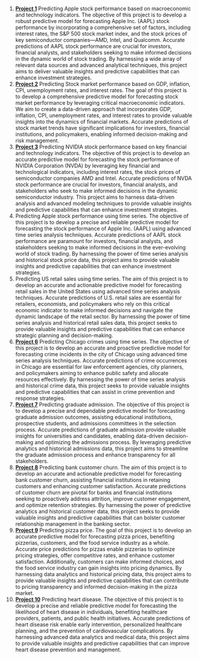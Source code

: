 1. [**Project 1**](https://github.com/henrypham1470/DSC680/tree/main/Predicting%20Apple%20Stock%20Performance)
Predicting Apple stock performance based on macroeconomic and technology indicators.
The objective of this project is to develop a robust predictive model for forecasting Apple Inc. (AAPL) stock performance by incorporating a comprehensive set of factors, including interest rates, the S&P 500 stock market index, and the stock prices of key semiconductor companies—AMD, Intel, and Qualcomm. Accurate predictions of AAPL stock performance are crucial for investors, financial analysts, and stakeholders seeking to make informed decisions in the dynamic world of stock trading. By harnessing a wide array of relevant data sources and advanced analytical techniques, this project aims to deliver valuable insights and predictive capabilities that can enhance investment strategies.
2. [**Project 2**](https://github.com/henrypham1470/DSC680/tree/main/Predicting%20Stock%20Market%20Performance)
Predicting Stock market performance based on GDP, inflation, CPI, unemployment rates, and interest rates.
The goal of this project is to develop a comprehensive predictive model for forecasting stock market performance by leveraging critical macroeconomic indicators. We aim to create a data-driven approach that incorporates GDP, inflation, CPI, unemployment rates, and interest rates to provide valuable insights into the dynamics of financial markets. Accurate predictions of stock market trends have significant implications for investors, financial institutions, and policymakers, enabling informed decision-making and risk management.
3.	[**Project 3**](https://github.com/henrypham1470/DSC680/tree/main/Predicting%20NVIDIA%20Stock%20Performance)
Predicting NVIDIA stock performance based on key financial and technology indicators.
The objective of this project is to develop an accurate predictive model for forecasting the stock performance of NVIDIA Corporation (NVDA) by leveraging key financial and technological indicators, including interest rates, the stock prices of semiconductor companies AMD and Intel. Accurate predictions of NVDA stock performance are crucial for investors, financial analysts, and stakeholders who seek to make informed decisions in the dynamic semiconductor industry. This project aims to harness data-driven analysis and advanced modeling techniques to provide valuable insights and predictive capabilities that can enhance investment strategies.
5.	Predicting Apple stock performance using time series.
The objective of this project is to develop a precise and reliable predictive model for forecasting the stock performance of Apple Inc. (AAPL) using advanced time series analysis techniques. Accurate predictions of AAPL stock performance are paramount for investors, financial analysts, and stakeholders seeking to make informed decisions in the ever-evolving world of stock trading. By harnessing the power of time series analysis and historical stock price data, this project aims to provide valuable insights and predictive capabilities that can enhance investment strategies.
6.	Predicting US retail sales using time series.
The aim of this project is to develop an accurate and actionable predictive model for forecasting retail sales in the United States using advanced time series analysis techniques. Accurate predictions of U.S. retail sales are essential for retailers, economists, and policymakers who rely on this critical economic indicator to make informed decisions and navigate the dynamic landscape of the retail sector. By harnessing the power of time series analysis and historical retail sales data, this project seeks to provide valuable insights and predictive capabilities that can enhance strategic planning and decision-making.
7.	[**Project 6**](https://github.com/henrypham1470/DSC680/tree/main/Predicting%20Chicago%20Crimes)
Predicting Chicago crimes using time series.
The objective of this project is to develop an accurate and proactive predictive model for forecasting crime incidents in the city of Chicago using advanced time series analysis techniques. Accurate predictions of crime occurrences in Chicago are essential for law enforcement agencies, city planners, and policymakers aiming to enhance public safety and allocate resources effectively. By harnessing the power of time series analysis and historical crime data, this project seeks to provide valuable insights and predictive capabilities that can assist in crime prevention and response strategies.
9.	[**Project 7**](https://github.com/henrypham1470/DSC680/tree/main/Predicting%20Graduate%20Admission)
Predicting graduate admission.
The objective of this project is to develop a precise and dependable predictive model for forecasting graduate admission outcomes, assisting educational institutions, prospective students, and admissions committees in the selection process. Accurate predictions of graduate admission provide valuable insights for universities and candidates, enabling data-driven decision-making and optimizing the admissions process. By leveraging predictive analytics and historical admissions data, this project aims to streamline the graduate admission process and enhance transparency for all stakeholders.
10.	[**Project 8**](https://github.com/henrypham1470/DSC680/tree/main/Predicting%20Bank%20Customer%20Churn)
Predicting bank customer churn.
The aim of this project is to develop an accurate and actionable predictive model for forecasting bank customer churn, assisting financial institutions in retaining customers and enhancing customer satisfaction. Accurate predictions of customer churn are pivotal for banks and financial institutions seeking to proactively address attrition, improve customer engagement, and optimize retention strategies. By harnessing the power of predictive analytics and historical customer data, this project seeks to provide valuable insights and predictive capabilities that can bolster customer relationship management in the banking sector.
11.	[**Project 9**](https://github.com/henrypham1470/DSC680/tree/main/Predicting%20Pizza%20Prices)
Predicting pizza price.
The goal of this project is to develop an accurate predictive model for forecasting pizza prices, benefiting pizzerias, customers, and the food service industry as a whole. Accurate price predictions for pizzas enable pizzerias to optimize pricing strategies, offer competitive rates, and enhance customer satisfaction. Additionally, customers can make informed choices, and the food service industry can gain insights into pricing dynamics. By harnessing data analytics and historical pricing data, this project aims to provide valuable insights and predictive capabilities that can contribute to pricing transparency and informed decision-making in the pizza market.
12.	[**Project 10**](https://github.com/henrypham1470/DSC680/tree/main/Predicting%20Heart%20Disease)
Predicting heart disease.
The objective of this project is to develop a precise and reliable predictive model for forecasting the likelihood of heart disease in individuals, benefiting healthcare providers, patients, and public health initiatives. Accurate predictions of heart disease risk enable early intervention, personalized healthcare planning, and the prevention of cardiovascular complications. By harnessing advanced data analytics and medical data, this project aims to provide valuable insights and predictive capabilities that can improve heart disease prevention and management.

